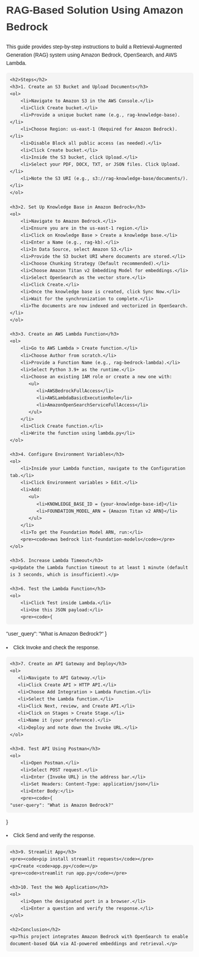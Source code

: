 <!DOCTYPE html>
<html>
<head>
    <title>RAG-Based Solution Using Amazon Bedrock</title>
    <style>
        body { font-family: Arial, sans-serif; line-height: 1.6; }
        h1, h2, h3 { color: #333; }
        code { background: #f4f4f4; padding: 2px 4px; border-radius: 4px; }
        pre { background: #f4f4f4; padding: 10px; border-radius: 5px; overflow-x: auto; }
    </style>
</head>
<body>
    <h1>RAG-Based Solution Using Amazon Bedrock</h1>
    <p>This guide provides step-by-step instructions to build a Retrieval-Augmented Generation (RAG) system using Amazon Bedrock, OpenSearch, and AWS Lambda.</p>

    <h2>Steps</h2>
    <h3>1. Create an S3 Bucket and Upload Documents</h3>    
    <ol>
        <li>Navigate to Amazon S3 in the AWS Console.</li>
        <li>Click Create bucket.</li>
        <li>Provide a unique bucket name (e.g., rag-knowledge-base).</li>
        <li>Choose Region: us-east-1 (Required for Amazon Bedrock).</li>
        <li>Disable Block all public access (as needed).</li>
        <li>Click Create bucket.</li>
        <li>Inside the S3 bucket, click Upload.</li>
        <li>Select your PDF, DOCX, TXT, or JSON files. Click Upload.</li>
        <li>Note the S3 URI (e.g., s3://rag-knowledge-base/documents/).</li>
    </ol>

    <h3>2. Set Up Knowledge Base in Amazon Bedrock</h3>
    <ol>
        <li>Navigate to Amazon Bedrock.</li>
        <li>Ensure you are in the us-east-1 region.</li>
        <li>Click on Knowledge Base > Create a knowledge base.</li>
        <li>Enter a Name (e.g., rag-kb).</li>
        <li>In Data Source, select Amazon S3.</li>
        <li>Provide the S3 bucket URI where documents are stored.</li>
        <li>Choose Chunking Strategy (Default recommended).</li>
        <li>Choose Amazon Titan v2 Embedding Model for embeddings.</li>
        <li>Select OpenSearch as the vector store.</li>
        <li>Click Create.</li>
        <li>Once the knowledge base is created, click Sync Now.</li>
        <li>Wait for the synchronization to complete.</li>
        <li>The documents are now indexed and vectorized in OpenSearch.</li>
    </ol>

    <h3>3. Create an AWS Lambda Function</h3>
    <ol>
        <li>Go to AWS Lambda > Create function.</li>
        <li>Choose Author from scratch.</li>
        <li>Provide a Function Name (e.g., rag-bedrock-lambda).</li>
        <li>Select Python 3.9+ as the runtime.</li>
        <li>Choose an existing IAM role or create a new one with:
           <ul>
              <li>AWSBedrockFullAccess</li>
              <li>AWSLambdaBasicExecutionRole</li>
              <li>AmazonOpenSearchServiceFullAccess</li>
           </ul>
        </li>
        <li>Click Create function.</li>
        <li>Write the function using lambda.py</li>
    </ol>

    <h3>4. Configure Environment Variables</h3>
    <ol>
        <li>Inside your Lambda function, navigate to the Configuration tab.</li>
        <li>Click Environment variables > Edit.</li>
        <li>Add:
           <ul>
              <li>KNOWLEDGE_BASE_ID = {your-knowledge-base-id}</li>
              <li>FOUNDATION_MODEL_ARN = {Amazon Titan v2 ARN}</li>
           </ul>
        </li>
        <li>To get the Foundation Model ARN, run:</li>
        <pre><code>aws bedrock list-foundation-models</code></pre>        
    </ol>

    <h3>5. Increase Lambda Timeout</h3>
    <p>Update the Lambda function timeout to at least 1 minute (default is 3 seconds, which is insufficient).</p>

    <h3>6. Test the Lambda Function</h3>
    <ol>
        <li>Click Test inside Lambda.</li>
        <li>Use this JSON payload:</li>
        <pre><code>{
  "user_query": "What is Amazon Bedrock?"
}</code></pre>
        <li>Click Invoke and check the response.</li>
    </ol>
    
    <h3>7. Create an API Gateway and Deploy</h3>
    <ol>
       <li>Navigate to API Gateway.</li>
       <li>Click Create API > HTTP API.</li>
       <li>Choose Add Integration > Lambda Function.</li>
       <li>Select the Lambda function.</li>
       <li>Click Next, review, and Create API.</li>
       <li>Click on Stages > Create Stage.</li>
       <li>Name it (your preference).</li>
       <li>Deploy and note down the Invoke URL.</li>
    </ol>
    
    <h3>8. Test API Using Postman</h3>
    <ol>
        <li>Open Postman.</li>
        <li>Select POST request.</li>
        <li>Enter {Invoke URL} in the address bar.</li>
        <li>Set Headers: Content-Type: application/json</li>
        <li>Enter Body:</li>
        <pre><code>{
    "user-query": "What is Amazon Bedrock?"
}</code></pre>
        <li>Click Send and verify the response.</li>
    </ol>
    
    <h3>9. Streamlit App</h3>
    <pre><code>pip install streamlit requests</code></pre>
    <p>Create <code>app.py</code></p>
    <pre><code>streamlit run app.py</code></pre>
    
    <h3>10. Test the Web Application</h3>
    <ol>
        <li>Open the designated port in a browser.</li>
        <li>Enter a question and verify the response.</li>
    </ol>

    <h2>Conclusion</h2>
    <p>This project integrates Amazon Bedrock with OpenSearch to enable document-based Q&A via AI-powered embeddings and retrieval.</p>
</body>
</html>

